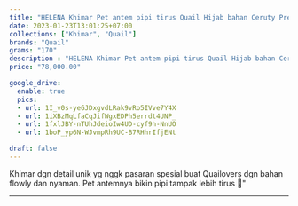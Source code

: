```yaml
---
title: "HELENA Khimar Pet antem pipi tirus Quail Hijab bahan Ceruty Premium"
date: 2023-01-23T13:01:25+07:00
collections: ["Khimar", "Quail"]
brands: "Quail"
grams: "170"
description : "HELENA Khimar Pet antem pipi tirus Quail Hijab bahan Ceruty Premium"
price: "78,000.00"

google_drive:
  enable: true
  pics:
  - url: 1I_v0s-ye6JDxgvdLRak9vRo5IVve7Y4X
  - url: 1iXBzMqLfaCqJifWgxEDPh5errdt4UNP_
  - url: 1fxlJBY-nTUhJdeioIw4UD-cyf9h-NnUO
  - url: 1boP_yp6N-WJvmpRh9UC-B7RHhrIfjENt

draft: false
---
```


Khimar dgn detail unik yg nggk pasaran spesial buat Quailovers dgn bahan flowly dan nyaman. Pet antemnya bikin pipi tampak lebih tirus 🥰"

-----------    
 
